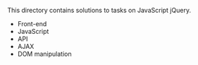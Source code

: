 This directory contains solutions to tasks on JavaScript jQuery.

- Front-end
- JavaScript
- API
- AJAX
- DOM manipulation
